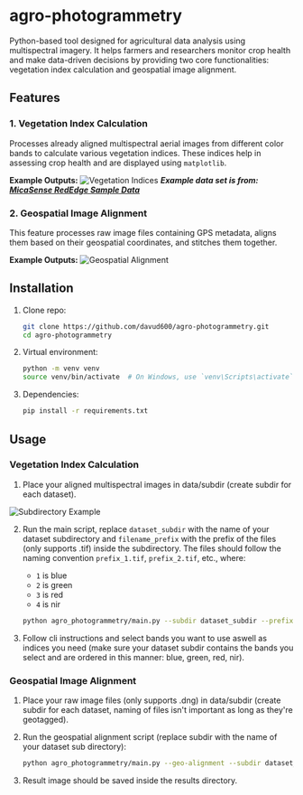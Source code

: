 # agro-photogrammetry

Python-based tool designed for agricultural data analysis using multispectral imagery. It helps farmers and researchers monitor crop health and make data-driven decisions by providing two core functionalities: vegetation index calculation and geospatial image alignment.

## Features

### 1. Vegetation Index Calculation

Processes already aligned multispectral aerial images from different color bands to calculate various vegetation indices. These indices help in assessing crop health and are displayed using `matplotlib`.

**Example Outputs:**
![Vegetation Indices](https://github.com/davud600/agro-photogrammetry/tree/media/veg-ind-showcase.jpg?raw=true)
**_Example data set is from: [MicaSense RedEdge Sample Data](https://sample.micasense.com/)_**

### 2. Geospatial Image Alignment

This feature processes raw image files containing GPS metadata, aligns them based on their geospatial coordinates, and stitches them together.

**Example Outputs:**
![Geospatial Alignment](https://github.com/davud600/agro-photogrammetry/tree/media/geo-alg-showcase.jpg?raw=true)

## Installation

1. Clone repo:

   ```sh
   git clone https://github.com/davud600/agro-photogrammetry.git
   cd agro-photogrammetry
   ```

2. Virtual environment:

   ```sh
   python -m venv venv
   source venv/bin/activate  # On Windows, use `venv\Scripts\activate`
   ```

3. Dependencies:

   ```sh
   pip install -r requirements.txt
   ```

## Usage

### Vegetation Index Calculation

1. Place your aligned multispectral images in data/subdir (create subdir for each dataset).

![Subdirectory Example]()

2. Run the main script, replace `dataset_subdir` with the name of your dataset subdirectory and `filename_prefix` with the prefix of the files (only supports .tif) inside the subdirectory. The files should follow the naming convention `prefix_1.tif`, `prefix_2.tif`, etc., where:

   - `1` is blue
   - `2` is green
   - `3` is red
   - `4` is nir

   ```sh
   python agro_photogrammetry/main.py --subdir dataset_subdir --prefix filename_prefix
   ```

3. Follow cli instructions and select bands you want to use aswell as indices you need (make sure your dataset subdir contains the bands you select and are ordered in this manner: blue, green, red, nir).

### Geospatial Image Alignment

1. Place your raw image files (only supports .dng) in data/subdir (create subdir for each dataset, naming of files isn't important as long as they're geotagged).

2. Run the geospatial alignment script (replace subdir with the name of your dataset sub directory):

   ```sh
   python agro_photogrammetry/main.py --geo-alignment --subdir dataset_subdir
   ```

3. Result image should be saved inside the results directory.
